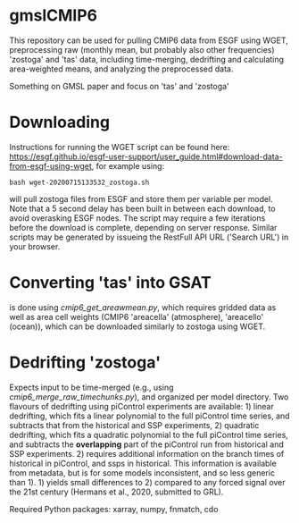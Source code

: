 # gmslCMIP6
This repository can be used for pulling CMIP6 data from ESGF using WGET, preprocessing raw (monthly mean, but probably also other frequencies) 'zostoga' and 'tas' data, including time-merging, dedrifting and calculating area-weighted means, and analyzing the preprocessed data.

Something on GMSL paper and focus on 'tas' and 'zostoga'

# Downloading
Instructions for running the WGET script can be found here: https://esgf.github.io/esgf-user-support/user_guide.html#download-data-from-esgf-using-wget, for example using:

```
bash wget-20200715133532_zostoga.sh
```

will pull zostoga files from ESGF and store them per variable per model. Note that a 5 second delay has been built in between each download, to avoid overasking ESGF nodes. The script may require a few iterations before the download is complete, depending on server response. Similar scripts may be generated by issueing the RestFull API URL ('Search URL') in your browser.

# Converting 'tas' into GSAT
is done using *cmip6_get_areawmean.py*, which requires gridded data as well as area cell weights (CMIP6 'areacella' (atmosphere), 'areacello' (ocean)), which can be downloaded similarly to zostoga using WGET.

# Dedrifting 'zostoga'
Expects input to be time-merged (e.g., using *cmip6_merge_raw_timechunks.py*), and organized per model directory. Two flavours of dedrifting using piControl experiments are available: 1) linear dedrifting, which fits a linear polynomial to the full piControl time series, and subtracts that from the historical and SSP experiments, 2) quadratic dedrifting, which fits a quadratic polynomial to the full piControl time series, and subtracts the **overlapping** part of the piControl run from historical and SSP experiments. 2) requires additional information on the branch times of historical in piControl, and ssps in historical. This information is available from metadata, but is for some models inconsistent, and so less generic than 1). 1) yields small differences to 2) compared to any forced signal over the 21st century (Hermans et al., 2020, submitted to GRL).  


Required Python packages: xarray, numpy, fnmatch, cdo
